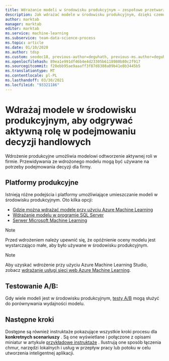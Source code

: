 ```yaml
---
title: Wdrażanie modeli w środowisku produkcyjnym — zespołowe przetwarzanie danych
description: Jak wdrażać modele w środowisku produkcyjnym, dzięki czemu można odgrywać aktywną rolę w podejmowaniu decyzji biznesowe.
author: marktab
manager: marktab
editor: marktab
ms.service: machine-learning
ms.subservice: team-data-science-process
ms.topic: article
ms.date: 01/10/2020
ms.author: tdsp
ms.custom: seodec18, previous-author=deguhath, previous-ms.author=deguhath
ms.openlocfilehash: 89ea1e991df46b4e4d23305b6118980b80c2f917
ms.sourcegitcommit: f28ebb95ae9aaaff3f87d8388a09b41e0b3445b5
ms.translationtype: MT
ms.contentlocale: pl-PL
ms.lasthandoff: 03/30/2021
ms.locfileid: "93321186"
---
```

# <a name="deploy-models-to-production-to-play-an-active-role-in-making-business-decisions"></a>Wdrażaj modele w środowisku produkcyjnym, aby odgrywać aktywną rolę w podejmowaniu decyzji handlowych

Wdrożenie produkcyjne umożliwia modelowi odtworzenie aktywnej roli w firmie. Przewidywania ze wdrożonego modelu mogą być używane na potrzeby podejmowania decyzji dla firmy.

## <a name="production-platforms"></a>Platformy produkcyjne

Istnieją różne podejścia i platformy umożliwiające umieszczanie modeli w środowisku produkcyjnym. Oto kilka opcji:

- [Gdzie można wdrażać modele przy użyciu Azure Machine Learning](../how-to-deploy-and-where.md)
- [Wdrażanie modelu w programie SQL Server](/sql/advanced-analytics/tutorials/sqldev-py6-operationalize-the-model)
- [Serwer Microsoft Machine Learning](/sql/advanced-analytics/r/r-server-standalone)

>[!NOTE]
>Przed wdrożeniem należy upewnić się, że opóźnienie oceny modelu jest wystarczająco małe, aby było używane w środowisku produkcyjnym.
>

>[!NOTE]
>Aby uzyskać wdrożenie przy użyciu Azure Machine Learning Studio, zobacz [wdrażanie usługi sieci web Azure Machine Learning](../classic/deploy-a-machine-learning-web-service.md).
>

## <a name="ab-testing"></a>Testowanie A/B:

Gdy wiele modeli jest w środowisku produkcyjnym, [testy A/B](https://en.wikipedia.org/wiki/A/B_testing) mogą służyć do porównywania wydajności modelu. 
 
## <a name="next-steps"></a>Następne kroki

Dostępne są również instruktaże pokazujące wszystkie kroki procesu dla **konkretnych scenariuszy** . Są one wyświetlane i połączone z opisami miniatur w artykule [przykładowe instruktaże](walkthroughs.md) . Ilustrują one sposób łączenia chmur, narzędzi lokalnych i usług w przepływ pracy lub potoku w celu utworzenia inteligentnej aplikacji.